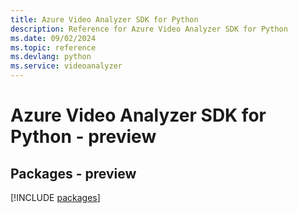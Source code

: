```yaml
---
title: Azure Video Analyzer SDK for Python
description: Reference for Azure Video Analyzer SDK for Python
ms.date: 09/02/2024
ms.topic: reference
ms.devlang: python
ms.service: videoanalyzer
---
```

# Azure Video Analyzer SDK for Python - preview
## Packages - preview
[!INCLUDE [packages](video-analyzer-index.md)]